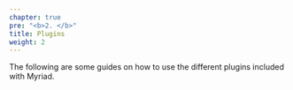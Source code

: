 ```yaml
---
chapter: true
pre: "<b>2. </b>"
title: Plugins
weight: 2
---
```


The following are some guides on how to use the different plugins included with Myriad.